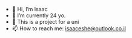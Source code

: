 - 👋 Hi, I’m Isaac 
- 👀 I’m currently 24 yo.
- 🌱 This is a project for a uni
- 📫 How to reach me: isaaceshe@outlook.co.il

<!---
dalliencourt/dalliencourt is a ✨ special ✨ repository because its `README.md` (this file) appears on your GitHub profile.
You can click the Preview link to take a look at your changes.
--->
